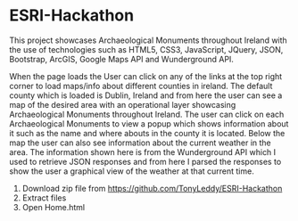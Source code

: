 ESRI-Hackathon
==============

This project showcases Archaeological Monuments throughout Ireland with the use of technologies such as HTML5, CSS3, JavaScript, JQuery, JSON, Bootstrap, ArcGIS, Google Maps API and Wunderground API. 

When the page loads the User can click on any of the links at the top right corner to load maps/info about different counties in ireland. The default county which is loaded is Dublin, Ireland and from here the user can see a map of the desired area with an operational layer showcasing Archaeological Monuments throughout Ireland. The user can click on each Archaeological Monuments to view a popup which shows information about it such as the name and where abouts in the county it is located. Below the map the user can also see information about the current weather in the area. The information shown here is from the Wunderground API which I used to retrieve JSON responses and from here I parsed the responses to show the user a graphical view of the weather at that current time.

1. Download zip file from https://github.com/TonyLeddy/ESRI-Hackathon
2. Extract files
3. Open Home.html
